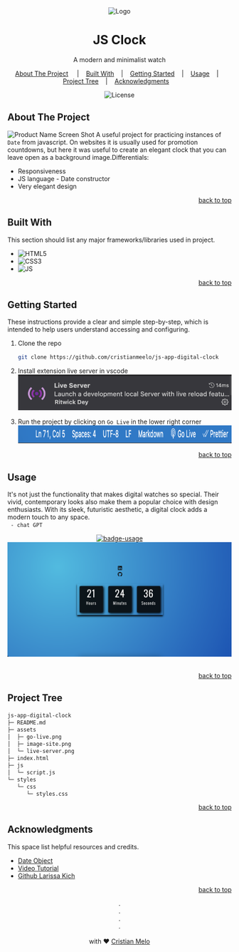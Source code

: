 
<!-- PROJECT LOGO -->
<div id="readme-top" align="center">
<div >
<img src="https://cdn-icons-png.flaticon.com/512/1255/1255449.png?w=1060&t=st=1681085536~exp=1681086136~hmac=94d105bb74001b6c1e880861b63e7a093a03479755d2c7c5db0d2da8023bc6a9"
alt="Logo" width="80" height="80">
</div>

<h1 align="center">
    JS Clock
</h1>
<p align="center">
    A modern and minimalist watch
    <br />
</p>

<p align="center">
<a href="#about-the-project">About The Project</a>
&nbsp;&nbsp;&nbsp;&nbsp;|&nbsp;&nbsp;&nbsp;
<a href="#built-with">Built With</a>&nbsp;&nbsp;&nbsp;&nbsp;|&nbsp;&nbsp;&nbsp;
<a href="#getting-started">Getting Started</a>&nbsp;&nbsp;&nbsp;&nbsp;|&nbsp;&nbsp;&nbsp;
 <a href="#usage">Usage</a>&nbsp;&nbsp;&nbsp;&nbsp;|&nbsp;&nbsp;&nbsp;
 <a href="#project-tree">Project Tree</a>&nbsp;&nbsp;&nbsp;&nbsp;|&nbsp;&nbsp;&nbsp;
 <a href="#usage">Acknowledgments</a>&nbsp;&nbsp;&nbsp;&nbsp;
</p>

<p align="center">
<img alt="License" src="https://img.shields.io/static/v1?label=license&message=MIT&color=49AA26&labelCOlor=000000"></img>
</p>
</div>

<!-- ABOUT THE PROJECT -->

## About The Project

![Product Name Screen Shot][product-screenshot]
A useful project for practicing instances of `Date` from javascript. On websites it is usually used for promotion countdowns, but here it was useful to create an elegant clock that you can leave open as a background image.Differentials:

- Responsiveness
- JS language - Date constructor
- Very elegant design

<p align="right"><a href="#readme-top">back to top</a></p>

<!-- BUILT WITH -->

## Built With

This section should list any major frameworks/libraries used in project.

- ![HTML5]
- ![CSS3]
- ![JS]

<p align="right"><a href="#readme-top">back to top</a></p>

<!-- GETTING STARTED -->

## Getting Started

These instructions provide a clear and simple step-by-step, which is intended to help users understand accessing and configuring.

1. Clone the repo

   ```sh
   git clone https://github.com/cristianmeelo/js-app-digital-clock

   ```

2. Install extension live server in vscode</br> <img src="./assets/live-server.png" alt="Logo" width="480" height="80">

3. Run the project by clicking on `Go Live` in the lower right corner <br/> <img src="./assets/go-live.png" alt="Logo" width="680" height="40">

<p align="right"><a href="#readme-top">back to top</a></p>

<!-- USAGE EXAMPLES -->

## Usage

It's not just the functionality that makes digital watches so special. Their vivid, contemporary looks also make them a popular choice with design enthusiasts. With its sleek, futuristic aesthetic, a digital clock adds a modern touch to any space. </br> ` - chat GPT`

<div align="center">
<a href="http://cristianmeelo4.com.s3-website-sa-east-1.amazonaws.com/">
<img src="https://img.shields.io/badge/demo-see%20the%20app-blue" alt="badge-usage" >
</div>

<div align="center">
<img src="./assets/image-site.png" alt="Logo">
</div>
</br>

<p align="right"><a href="#readme-top">back to top</a></p>

<!-- PROJECT  Tree -->

## Project Tree

```
js-app-digital-clock
├─ README.md
├─ assets
│  ├─ go-live.png
│  ├─ image-site.png
│  └─ live-server.png
├─ index.html
├─ js
│  └─ script.js
└─ styles
   └─ css
      └─ styles.css

```

<p align="right"><a href="#readme-top">back to top</a></p>

<!-- ACKNOWLEDGMENTS -->

## Acknowledgments

This space list helpful resources and credits.

- [Date Object][referencial-doc]
- [Video Tutorial][tutorial-video]
- [Github Larissa Kich][partner-github]

<p align="right"><a href="#readme-top">back to top</a></p>

<p align="center">
.
<br/>
.
<br/>
.
<br/>
.
<br/>
<br/>
with ❤️
<a href="https://www.linkedin.com/in/cristian-melo/">
 Cristian Melo
</a>
</p>
</div>

<!-- MARKDOWN LINKS & IMAGES -->
<!-- https://www.markdownguide.org/basic-syntax/#reference-style-links -->

<!-- IMAGES -->
[product-screenshot]: https://images.unsplash.com/photo-1524592094714-0f0654e20314?ixlib=rb-4.0.3&ixid=MnwxMjA3fDB8MHxwaG90by1wYWdlfHx8fGVufDB8fHx8&auto=format&fit=crop&w=1598&q=80


<!-- LINKS -->
[referencial-doc]: https://developer.mozilla.org/pt-BR/docs/Web/JavaScript/Reference/Global_Objects/Date
[tutorial-video]: https://www.youtube.com/watch?v=GK0ok3ZCXwM&t=1s

[partner-github]: https://github.com/Larissakich/relogiodigital

<!-- SHIELDS -->
[HTML5]:https://img.shields.io/badge/HTML5-E34F26?style=for-the-badge&logo=html5&logoColor=white
[CSS3]: https://img.shields.io/badge/css3-%231572B6.svg?style=for-the-badge&logo=css3&logoColor=white
[JS]: https://img.shields.io/badge/JavaScript-F7DF1E?style=for-the-badge&logo=javascript&logoColor=black


